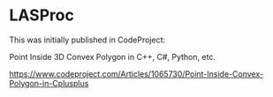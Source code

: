 # LASProc

This was initially published in CodeProject:

Point Inside 3D Convex Polygon in C++, C#, Python, etc.

https://www.codeproject.com/Articles/1065730/Point-Inside-Convex-Polygon-in-Cplusplus

